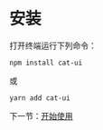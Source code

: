 # 安装

打开终端运行下列命令：

```
npm install cat-ui
```

或

```
yarn add cat-ui
```

下一节：[开始使用](#/doc/get-started)